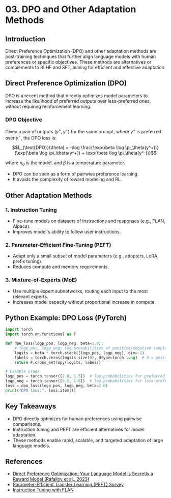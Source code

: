 # 03. DPO and Other Adaptation Methods

## Introduction

Direct Preference Optimization (DPO) and other adaptation methods are post-training techniques that further align language models with human preferences or specific objectives. These methods are alternatives or complements to RLHF and SFT, aiming for efficient and effective adaptation.

## Direct Preference Optimization (DPO)

DPO is a recent method that directly optimizes model parameters to increase the likelihood of preferred outputs over less-preferred ones, without requiring reinforcement learning.

### DPO Objective
Given a pair of outputs $`(y^+, y^-)`$ for the same prompt, where $`y^+`$ is preferred over $`y^-`$, the DPO loss is:

```math
L_{\text{DPO}}(\theta) = -\log \frac{\exp(\beta \log \pi_\theta(y^+))}{\exp(\beta \log \pi_\theta(y^+)) + \exp(\beta \log \pi_\theta(y^-))}
```
where $`\pi_\theta`$ is the model, and $`\beta`$ is a temperature parameter.

- DPO can be seen as a form of pairwise preference learning.
- It avoids the complexity of reward modeling and RL.

## Other Adaptation Methods

### 1. Instruction Tuning
- Fine-tune models on datasets of instructions and responses (e.g., FLAN, Alpaca).
- Improves model's ability to follow user instructions.

### 2. Parameter-Efficient Fine-Tuning (PEFT)
- Adapt only a small subset of model parameters (e.g., adapters, LoRA, prefix tuning).
- Reduces compute and memory requirements.

### 3. Mixture-of-Experts (MoE)
- Use multiple expert subnetworks, routing each input to the most relevant experts.
- Increases model capacity without proportional increase in compute.

## Python Example: DPO Loss (PyTorch)

```python
import torch
import torch.nn.functional as F

def dpo_loss(logp_pos, logp_neg, beta=1.0):
    # logp_pos, logp_neg: log-probabilities of positive/negative samples
    logits = beta * torch.stack([logp_pos, logp_neg], dim=-1)
    labels = torch.zeros(logits.size(0), dtype=torch.long)  # 0 = positive preferred
    return F.cross_entropy(logits, labels)

# Example usage
logp_pos = torch.tensor([2.0, 1.5])  # log-probabilities for preferred outputs
logp_neg = torch.tensor([0.5, 1.0])  # log-probabilities for less-preferred outputs
loss = dpo_loss(logp_pos, logp_neg, beta=2.0)
print("DPO loss:", loss.item())
```

## Key Takeaways
- DPO directly optimizes for human preferences using pairwise comparisons.
- Instruction tuning and PEFT are efficient alternatives for model adaptation.
- These methods enable rapid, scalable, and targeted adaptation of large language models.

## References
- [Direct Preference Optimization: Your Language Model is Secretly a Reward Model (Rafailov et al., 2023)](https://arxiv.org/abs/2305.18290)
- [Parameter-Efficient Transfer Learning (PEFT) Survey](https://arxiv.org/abs/2303.04337)
- [Instruction Tuning with FLAN](https://arxiv.org/abs/2210.11416) 